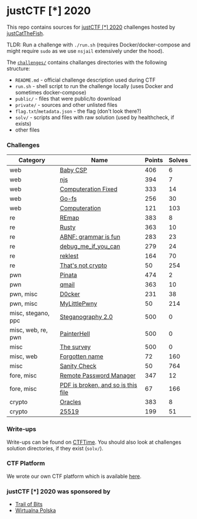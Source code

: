# justCTF [*] 2020

This repo contains sources for [justCTF [*] 2020](https://2020.justctf.team) challenges hosted by [justCatTheFish](https://ctftime.org/team/33893).

TLDR: Run a challenge with `./run.sh` (requires Docker/docker-compose and might require `sudo` as we use `nsjail` extensively under the hood).

The [`challenges/`](./challenges/) contains challanges directories with the following structure:
* `README.md` - official challenge description used during CTF
* `run.sh` - shell script to run the challenge locally (uses Docker and sometimes docker-compose)
* `public/` - files that were public/to download
* `private/` - sources and other unlisted files
* `flag.txt`/`metadata.json` - the flag (don't look there?)
* `solv/` - scripts and files with raw solution (used by healthcheck, if exists)
* other files


### Challenges

| Category | Name | Points | Solves |
|----------|------|--------|--------|
| web | [Baby CSP](./challenges/web_baby-csp) | 406 | 6 |
| web | [njs](./challenges/web_njs) | 394 | 7 |
| web | [Computeration Fixed](./challenges/web_computeration-fixed) | 333 | 14 |
| web | [Go-fs](./challenges/web_gofs) | 256 | 30 |
| web | [Computeration](./challenges/web_computeration) | 121 | 103 |
| re | [REmap](./challenges/re_REmap) | 383 | 8 |
| re | [Rusty](./challenges/re_rusty) | 363 | 10 |
| re | [ABNF: grammar is fun](./challenges/re_abnf-grammar-is-fun) | 283 | 23 |
| re | [debug_me_if_you_can](./challenges/re_debug_me_if_you_can) | 279 | 24 |
| re | [reklest](./challenges/re_reklest) | 164 | 70 |
| re | [That's not crypto](./challenges/re_thats-not-crypto) | 50 | 254 |
| pwn | [Pinata](./challenges/pwn_pinata) | 474 | 2 |
| pwn | [qmail](./challenges/pwn_qmail) | 363 | 10 |
| pwn, misc | [D0cker](./challenges/pwn_docker) | 231 | 38 |
| pwn, misc | [MyLittlePwny](./challenges/pwn_mylittlepwny) | 50 | 214 |
| misc, stegano, ppc | [Steganography 2.0](./challenges/stegano_steganography-20) | 500 | 0 |
| misc, web, re, pwn | [PainterHell](./challenges/misc_tf2) | 500 | 0 |
| misc | [The survey](None) | 500 | 0 |
| misc, web | [Forgotten name](./challenges/misc_forgotten-name) | 72 | 160 |
| misc | [Sanity Check](./challenges/misc_sanity-check) | 50 | 764 |
| fore, misc | [Remote Password Manager](./challenges/misc_remote-password-manager) | 347 | 12 |
| fore, misc | [PDF is broken, and so is this file](./challenges/misc_pdf) | 67 | 166 |
| crypto | [Oracles](./challenges/crypto_oracles) | 383 | 8 |
| crypto | [25519](./challenges/crypto_25519) | 199 | 51 |


### Write-ups
Write-ups can be found on [CTFTime](https://ctftime.org/event/1050/tasks/). You should also look at challenges solution directories, if they exist (`solv/`).

### CTF Platform
We wrote our own CTF platform which is available [here](https://github.com/justcatthefish/ctfplatform).

### justCTF [*] 2020 was sponsored by
* [Trail of Bits](https://www.trailofbits.com/)
* [Wirtualna Polska](https://www.wp.pl/)   
